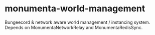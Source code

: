 # monumenta-world-management

Bungeecord & network aware world management / instancing system. Depends on MonumentaNetworkRelay and MonumentaRedisSync.
